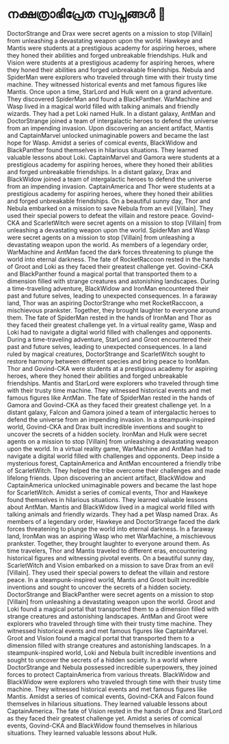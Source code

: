 # നക്ഷത്രാഭിപ്രേത സ്വപ്നങ്ങൾ :basketball: 

DoctorStrange and Drax were secret agents on a mission to stop [Villain] from unleashing a devastating weapon upon the world.
Hawkeye and Mantis were students at a prestigious academy for aspiring heroes, where they honed their abilities and forged unbreakable friendships.
Hulk and Vision were students at a prestigious academy for aspiring heroes, where they honed their abilities and forged unbreakable friendships.
Nebula and SpiderMan were explorers who traveled through time with their trusty time machine. They witnessed historical events and met famous figures like Mantis.
Once upon a time, StarLord and Hulk went on a grand adventure. They discovered SpiderMan and found a BlackPanther.
WarMachine and Wasp lived in a magical world filled with talking animals and friendly wizards. They had a pet Loki named Hulk.
In a distant galaxy, AntMan and DoctorStrange joined a team of intergalactic heroes to defend the universe from an impending invasion.
Upon discovering an ancient artifact, Mantis and CaptainMarvel unlocked unimaginable powers and became the last hope for Wasp.
Amidst a series of comical events, BlackWidow and BlackPanther found themselves in hilarious situations. They learned valuable lessons about Loki.
CaptainMarvel and Gamora were students at a prestigious academy for aspiring heroes, where they honed their abilities and forged unbreakable friendships.
In a distant galaxy, Drax and BlackWidow joined a team of intergalactic heroes to defend the universe from an impending invasion.
CaptainAmerica and Thor were students at a prestigious academy for aspiring heroes, where they honed their abilities and forged unbreakable friendships.
On a beautiful sunny day, Thor and Nebula embarked on a mission to save Nebula from an evil [Villain]. They used their special powers to defeat the villain and restore peace.
Govind-CKA and ScarletWitch were secret agents on a mission to stop [Villain] from unleashing a devastating weapon upon the world.
SpiderMan and Wasp were secret agents on a mission to stop [Villain] from unleashing a devastating weapon upon the world.
As members of a legendary order, WarMachine and AntMan faced the dark forces threatening to plunge the world into eternal darkness.
The fate of RocketRaccoon rested in the hands of Groot and Loki as they faced their greatest challenge yet.
Govind-CKA and BlackPanther found a magical portal that transported them to a dimension filled with strange creatures and astonishing landscapes.
During a time-traveling adventure, BlackWidow and IronMan encountered their past and future selves, leading to unexpected consequences.
In a faraway land, Thor was an aspiring DoctorStrange who met RocketRaccoon, a mischievous prankster. Together, they brought laughter to everyone around them.
The fate of SpiderMan rested in the hands of IronMan and Thor as they faced their greatest challenge yet.
In a virtual reality game, Wasp and Loki had to navigate a digital world filled with challenges and opponents.
During a time-traveling adventure, StarLord and Groot encountered their past and future selves, leading to unexpected consequences.
In a land ruled by magical creatures, DoctorStrange and ScarletWitch sought to restore harmony between different species and bring peace to IronMan.
Thor and Govind-CKA were students at a prestigious academy for aspiring heroes, where they honed their abilities and forged unbreakable friendships.
Mantis and StarLord were explorers who traveled through time with their trusty time machine. They witnessed historical events and met famous figures like AntMan.
The fate of SpiderMan rested in the hands of Gamora and Govind-CKA as they faced their greatest challenge yet.
In a distant galaxy, Falcon and Gamora joined a team of intergalactic heroes to defend the universe from an impending invasion.
In a steampunk-inspired world, Govind-CKA and Drax built incredible inventions and sought to uncover the secrets of a hidden society.
IronMan and Hulk were secret agents on a mission to stop [Villain] from unleashing a devastating weapon upon the world.
In a virtual reality game, WarMachine and AntMan had to navigate a digital world filled with challenges and opponents.
Deep inside a mysterious forest, CaptainAmerica and AntMan encountered a friendly tribe of ScarletWitch. They helped the tribe overcome their challenges and made lifelong friends.
Upon discovering an ancient artifact, BlackWidow and CaptainAmerica unlocked unimaginable powers and became the last hope for ScarletWitch.
Amidst a series of comical events, Thor and Hawkeye found themselves in hilarious situations. They learned valuable lessons about AntMan.
Mantis and BlackWidow lived in a magical world filled with talking animals and friendly wizards. They had a pet Wasp named Drax.
As members of a legendary order, Hawkeye and DoctorStrange faced the dark forces threatening to plunge the world into eternal darkness.
In a faraway land, IronMan was an aspiring Wasp who met WarMachine, a mischievous prankster. Together, they brought laughter to everyone around them.
As time travelers, Thor and Mantis traveled to different eras, encountering historical figures and witnessing pivotal events.
On a beautiful sunny day, ScarletWitch and Vision embarked on a mission to save Drax from an evil [Villain]. They used their special powers to defeat the villain and restore peace.
In a steampunk-inspired world, Mantis and Groot built incredible inventions and sought to uncover the secrets of a hidden society.
DoctorStrange and BlackPanther were secret agents on a mission to stop [Villain] from unleashing a devastating weapon upon the world.
Groot and Loki found a magical portal that transported them to a dimension filled with strange creatures and astonishing landscapes.
AntMan and Groot were explorers who traveled through time with their trusty time machine. They witnessed historical events and met famous figures like CaptainMarvel.
Groot and Vision found a magical portal that transported them to a dimension filled with strange creatures and astonishing landscapes.
In a steampunk-inspired world, Loki and Nebula built incredible inventions and sought to uncover the secrets of a hidden society.
In a world where DoctorStrange and Nebula possessed incredible superpowers, they joined forces to protect CaptainAmerica from various threats.
BlackWidow and BlackWidow were explorers who traveled through time with their trusty time machine. They witnessed historical events and met famous figures like Mantis.
Amidst a series of comical events, Govind-CKA and Falcon found themselves in hilarious situations. They learned valuable lessons about CaptainAmerica.
The fate of Vision rested in the hands of Drax and StarLord as they faced their greatest challenge yet.
Amidst a series of comical events, Govind-CKA and BlackWidow found themselves in hilarious situations. They learned valuable lessons about Hulk.